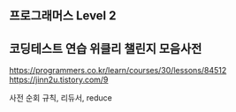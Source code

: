## 프로그래머스 Level 2

## 코딩테스트 연습 위클리 챌린지 모음사전

https://programmers.co.kr/learn/courses/30/lessons/84512
https://jinn2u.tistory.com/9

사전 순회 규칙, 리듀서, reduce
